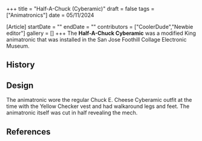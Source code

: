 +++
title = "Half-A-Chuck (Cyberamic)"
draft = false
tags = ["Animatronics"]
date = 05/11/2024

[Article]
startDate = ""
endDate = ""
contributors = ["CoolerDude","Newbie editor"]
gallery = []
+++
The <b>Half-A-Chuck Cyberamic</b> was a modified King animatronic that was installed in the San Jose Foothill Collage Electronic Museum.



<h2> History </h2>

<h2> Design </h2>
The animatronic wore the regular Chuck E. Cheese Cyberamic outfit at the time with the Yellow Checker vest and had walkaround legs and feet. The animatronic itself was cut in half revealing the mech. 



<h2> References </h2>